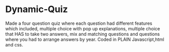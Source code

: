 # Dynamic-Quiz
Made a four question quiz where each question had different features which included, 
multiple choice with pop up explanations, multiple choice that HAS to take two answers, mix and matching questions and questions 
where you had to arrange answers by year. Coded in PLAIN Javascript,html and css. 
